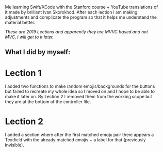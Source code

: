 Me learning Swift/XCode with the Stanford course + YouTube translations of it made by brilliant Ivan Skorokhod.
After each lection I am making adjustments and complicate the program so that it helps me understand the material better.

*These are 2019 Lections and apparently they are MVVC based and not MVC, I will get to it later.*

## What I did by myself:

# Lection 1
I added two functions to make random emojis/backgrounds for the buttons but failed to recreate my whole idea so I moved on and I hope to be able to make it later on.
By Lection 2 I removed them from the working scope but they are at the bottom of the controller file.

# Lection 2
I added a section where after the first matched emoju pair there appears a Textfield with the already matched emojis + a label for that (previously invisible).
